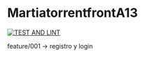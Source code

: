 # MartiatorrentfrontA13

[![TEST AND LINT](https://github.com/juanxo13597/martiatorrentfrontA13/actions/workflows/testAndLint.yml/badge.svg)](https://github.com/juanxo13597/martiatorrentfrontA13/actions/workflows/testAndLint.yml)

feature/001 -> registro y login
